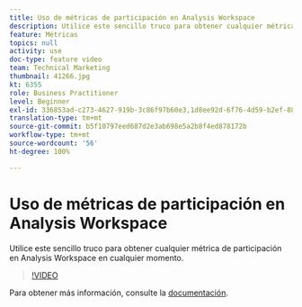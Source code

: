 ```yaml
---
title: Uso de métricas de participación en Analysis Workspace
description: Utilice este sencillo truco para obtener cualquier métrica de participación en Analysis Workspace en cualquier momento.
feature: Métricas
topics: null
activity: use
doc-type: feature video
team: Technical Marketing
thumbnail: 41266.jpg
kt: 6355
role: Business Practitioner
level: Beginner
exl-id: 336853ad-c273-4627-919b-3c86f97b60e3,1d8ee92d-6f76-4d59-b2ef-8829b03c2027,1d8ee92d-6f76-4d59-b2ef-8829b03c2027,336853ad-c273-4627-919b-3c86f97b60e3
translation-type: tm+mt
source-git-commit: b5f10797eed687d2e3ab698e5a2b8f4ed878172b
workflow-type: tm+mt
source-wordcount: '56'
ht-degree: 100%

---
```


# Uso de métricas de participación en Analysis Workspace

Utilice este sencillo truco para obtener cualquier métrica de participación en Analysis Workspace en cualquier momento.

>[!VIDEO](https://video.tv.adobe.com/v/41266/?quality=12&learn=on)

Para obtener más información, consulte la [documentación](https://docs.adobe.com/content/help/es-ES/analytics/components/calculated-metrics/calcmetric-workflow/participation-metric.html).
